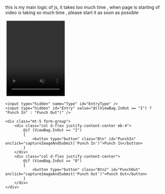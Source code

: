 this is my main logic of js, it takes too much time , when page is starting of video is taking so much time , please start it as soon as possible

<form asp-action="AttendanceData" id="form" asp-controller="Geo" method="post">
    <div class="text-center camera">
        <div id="videoContainer" style="display: inline-block;width: 195px; border: 4px solid transparent; border-radius: 8px; transition: border-color 0.3s ease;">
            <video id="video" width="185" height="240" autoplay muted playsinline></video>
            <img id="capturedImage" style="display:none; width: 186px; height: 240px; border-radius: 8px;" />
        </div>
        <canvas id="canvas" style="display:none;"></canvas>
        <p id="statusText" style="font-weight: bold; margin-top: 10px; color: #444;"></p>
    </div>

    

    <input type="hidden" name="Type" id="EntryType" />
    <input type="hidden" id="Entry" value="@((ViewBag.InOut == "I") ? "Punch In" : "Punch Out")" />

    <div class="mt-5 form-group">
        <div class="col d-flex justify-content-center mb-4">
            @if (ViewBag.InOut == "I")
            {
                <button type="button" class="Btn" id="PunchIn" onclick="captureImageAndSubmit('Punch In')">Punch In</button>
            }
        </div>
        <div class="col d-flex justify-content-center">
            @if (ViewBag.InOut == "O")
            {
                <button type="button" class="Btn2" id="PunchOut" onclick="captureImageAndSubmit('Punch Out')">Punch Out</button>
            }
        </div>
    </div>
</form>

<script>
    const userId = '@ViewBag.UserId';
    const userName = '@ViewBag.UserName';
</script>

<script>
    window.addEventListener("DOMContentLoaded", async () => {
        const video = document.getElementById("video");
        const canvas = document.getElementById("canvas");
        const capturedImage = document.getElementById("capturedImage");
        const EntryTypeInput = document.getElementById("EntryType");
        const statusText = document.getElementById("statusText");
        const videoContainer = document.getElementById("videoContainer");
        const punchInButton = document.getElementById("PunchIn");
        const punchOutButton = document.getElementById("PunchOut");
        const entryType = document.getElementById("Entry").value; 

        if (punchInButton) punchInButton.style.display = "none";
        if (punchOutButton) punchOutButton.style.display = "none";

        await Promise.all([
            faceapi.nets.tinyFaceDetector.loadFromUri('/TSUISLARS/faceApi'),
            faceapi.nets.faceLandmark68Net.loadFromUri('/TSUISLARS/faceApi'),
            faceapi.nets.faceRecognitionNet.loadFromUri('/TSUISLARS/faceApi')
        ]);

        const safeUserName = userName.replace(/\s+/g, "%20");
        const timestamp = Date.now();

        const baseImageUrl = `/TSUISLARS/Images/${userId}-${safeUserName}.jpg?t=${timestamp}`;
        const capturedImageUrl = `/TSUISLARS/Images/${userId}-Captured.jpg?t=${timestamp}`;

        let baseDescriptor = null;
        let capturedDescriptor = null;

        try {
            baseDescriptor = await loadDescriptor(baseImageUrl);
            capturedDescriptor = await loadDescriptor(capturedImageUrl);
        } catch (err) {
            console.warn("Error loading descriptors:", err);
        }

        if (!baseDescriptor && !capturedDescriptor) {
            statusText.textContent = "❌ No reference image(s) found. Please upload your image.";
            return;
        }

        let faceMatcher = null;
        let matchMode = "";

        if (baseDescriptor && capturedDescriptor) {
            faceMatcher = new faceapi.FaceMatcher(
                [new faceapi.LabeledFaceDescriptors(userId, [baseDescriptor, capturedDescriptor])],
                0.35
            );
            matchMode = "both";
        } else if (baseDescriptor) {
            faceMatcher = new faceapi.FaceMatcher(
                [new faceapi.LabeledFaceDescriptors(userId, [baseDescriptor])],
                0.35
            );
            matchMode = "baseOnly";
        } else {
            statusText.textContent = "⚠️ Only captured image found. Please upload your image.";
            return;
        }

        startVideo();

        function startVideo() {
            navigator.mediaDevices.getUserMedia({ video: { facingMode: "user" } })
                .then(stream => {
                    video.srcObject = stream;
                    video.onloadeddata = () => requestAnimationFrame(detectAndMatchFace);
                })
                .catch(console.error);
        }

        let lastFailureTime = 0;

function logFailure() {
    const now = Date.now();
    if (now - lastFailureTime < 10000) return; // 3 sec cooldown
    lastFailureTime = now;

    fetch("/TSUISLARS/Geo/LogFaceMatchFailure", {
        method: "POST",
        headers: { "Content-Type": "application/json" },
        body: JSON.stringify({ Type: entryType })
    }).catch(err => console.error("Error logging failure:", err));
}


        let matchFound = false;

        async function detectAndMatchFace() {
    if (matchFound) return;

    const detections = await faceapi
        .detectAllFaces(video, new faceapi.TinyFaceDetectorOptions({ inputSize: 320 }))
        .withFaceLandmarks()
        .withFaceDescriptors();

    if (detections.length === 0) {
       
        statusText.textContent = "No face detected";
        videoContainer.style.borderColor = "gray";
        return requestAnimationFrame(detectAndMatchFace);
    }

    if (detections.length > 1) {
        
        statusText.textContent = "❌ Multiple faces detected. Please ensure only one face is visible.";
        videoContainer.style.borderColor = "red";
        return requestAnimationFrame(detectAndMatchFace);
    }

   
    const detection = detections[0];
    const match = faceMatcher.findBestMatch(detection.descriptor);

    if (match.label === userId && match.distance < 0.35) {
        
        if (matchMode === "both") {
            const distToBase = faceapi.euclideanDistance(detection.descriptor, baseDescriptor);
            const distToCaptured = faceapi.euclideanDistance(detection.descriptor, capturedDescriptor);

            if (distToBase < 0.35 && distToCaptured < 0.35) {
                onMatchSuccess();
            } else {
                statusText.textContent = "❌ Face does not match with uploaded images.";
                videoContainer.style.borderColor = "red";
                logFailure(); 
            }
        } else {
            onMatchSuccess();
        }
    } else {
        
        statusText.textContent = "❌ Face does not match with reference images.";
        videoContainer.style.borderColor = "red";
        logFailure(); 
    }

    requestAnimationFrame(detectAndMatchFace);
}

        function onMatchSuccess() {
            statusText.textContent = `${userName}, Face matched ✅`;
            matchFound = true;
            videoContainer.style.borderColor = "green";
            setTimeout(() => {
                showSuccessAndCapture();
            }, 1000);
        }

        function showSuccessAndCapture() {
            const captureCanvas = document.createElement("canvas");
            captureCanvas.width = video.videoWidth;
            captureCanvas.height = video.videoHeight;

            const ctx = captureCanvas.getContext("2d");
            ctx.translate(captureCanvas.width, 0);
            ctx.scale(-1, 1);
            ctx.drawImage(video, 0, 0, captureCanvas.width, captureCanvas.height);

            const imageCaptured = captureCanvas.toDataURL("image/jpeg");
            capturedImage.src = imageCaptured;
            capturedImage.style.display = "block";
            video.style.display = "none";

            if (punchInButton) punchInButton.style.display = "inline-block";
            if (punchOutButton) punchOutButton.style.display = "inline-block";

            window.capturedDataURL = imageCaptured;
        }

        async function loadDescriptor(imageUrl) {
            try {
                const img = await faceapi.fetchImage(imageUrl);
                const detection = await faceapi
                    .detectSingleFace(img, new faceapi.TinyFaceDetectorOptions())
                    .withFaceLandmarks()
                    .withFaceDescriptor();
                return detection?.descriptor || null;
            } catch (err) {
                console.warn(`Error loading descriptor from ${imageUrl}:`, err);
                return null;
            }
        }

        function resetToRetry() {
            setTimeout(() => {
                statusText.textContent = "Please align your face properly.";
                if (punchInButton) punchInButton.style.display = "none";
                if (punchOutButton) punchOutButton.style.display = "none";
                capturedImage.style.display = "none";
                video.style.display = "block";
                matchFound = false;
                requestAnimationFrame(detectAndMatchFace);
            }, 2000);
        }

        window.captureImageAndSubmit = async function (entryType) {
            if (!window.capturedDataURL) {
                alert("❌ No image captured.");
                statusText.textContent = "Please try again — no image captured.";
                return;
            }

            statusText.textContent = "🔍 Verifying captured image before submission...";

            try {
                const img = await faceapi.fetchImage(window.capturedDataURL);
                const detections = await faceapi
                    .detectAllFaces(img, new faceapi.TinyFaceDetectorOptions({ inputSize: 320 }))
                    .withFaceLandmarks()
                    .withFaceDescriptors();

                if (detections.length === 0) {
                    statusText.textContent = "❌ No face found in captured image.";
                    videoContainer.style.borderColor = "gray";
                    return resetToRetry();
                }

                if (detections.length > 1) {
                    statusText.textContent = "❌ Multiple faces detected in captured image.";
                    videoContainer.style.borderColor = "red";
                    return resetToRetry();
                }

                const detection = detections[0];
                const match = faceMatcher.findBestMatch(detection.descriptor);

                if (match.label === userId && match.distance < 0.35) {
                    if (matchMode === "both") {
    const distToBase = faceapi.euclideanDistance(detection.descriptor, baseDescriptor);
    const distToCaptured = faceapi.euclideanDistance(detection.descriptor, capturedDescriptor);

    if (distToBase >= 0.35 && distToCaptured >= 0.35) {
        statusText.textContent = "❌ Captured face does not match reference image.";
        videoContainer.style.borderColor = "red";

       
        return resetToRetry();
    }
}

                    
                    statusText.textContent = "✅ Verified! Submitting...";
                    EntryTypeInput.value = entryType;

                    Swal.fire({
                        title: "Please wait...",
                        allowOutsideClick: false,
                        showConfirmButton: false,
                        didOpen: () => Swal.showLoading()
                    });

                    fetch("/TSUISLARS/Geo/AttendanceData", {
                        method: "POST",
                        headers: { "Content-Type": "application/json" },
                        body: JSON.stringify({ Type: entryType, ImageData: window.capturedDataURL })
                    })
                        .then(res => res.json())
                        .then(data => {
                            const now = new Date().toLocaleString();
                            if (data.success) {
                                statusText.textContent = "";
                                Swal.fire("Thank you!", `Attendance Recorded.\nDate & Time: ${now}`, "success")
                                    .then(() => location.reload());
                            } else {
                                Swal.fire("Face Verified, But Error!","Server rejected attendance.", "error")
                                    .then(() => location.reload());
                            }
                        })
                        .catch(() => {
                            Swal.fire("Error!", "Submission failed.", "error");
                        });

                } else {
                    statusText.textContent = "❌ Final face check failed. Please try again.";
                    videoContainer.style.borderColor = "red";
                   
                    return resetToRetry();
                }

            } catch (err) {
                console.error("Error during final verification:", err);
                statusText.textContent = "❌ Error during final verification. Please try again.";
            }
        };
    });
</script>

<script>
    function OnOff() {
        setTimeout(() => {
            var punchIn = document.getElementById('PunchIn');
            var punchOut = document.getElementById('PunchOut');


            if (punchIn) {
                punchIn.disabled = true;
                punchIn.classList.add("disabled");
            }
            if (punchOut) {
                punchOut.disabled = true;
                punchOut.classList.add("disabled");
            }

            Swal.fire({
                title: 'Please wait...',
                text: 'Fetching your current location.',
                allowOutsideClick: false,
                didOpen: () => {
                    Swal.showLoading();
                }
            });

            if (navigator.geolocation) {
                navigator.geolocation.getCurrentPosition(
                    function (position) {
                        Swal.close();

                        const lat = roundTo(position.coords.latitude, 6);
                        const lon = roundTo(position.coords.longitude, 6);
                        

                        const locations = @Html.Raw(Json.Serialize(ViewBag.PolyData));


                        let isInsideRadius = false;
                        let minDistance = Number.MAX_VALUE;

                        locations.forEach((location) => {
                            const allowedRange = parseFloat(location.range || location.Range);
                            const distance = calculateDistance(lat, lon, location.latitude || location.Latitude, location.longitude || location.Longitude);
                            
                            if (distance <= allowedRange) {
                                isInsideRadius = true;
                            } else {
                                minDistance = Math.min(minDistance, distance);
                            }
                        });

                        if (isInsideRadius) {
                            if (punchIn) {
                                punchIn.disabled = false;
                                punchIn.classList.remove("disabled");
                            }
                            if (punchOut) {
                                punchOut.disabled = false;
                                punchOut.classList.remove("disabled");
                            }
                        } else {
                            Swal.fire({
                                icon: "error",
                                title: "Out of Range",
                                text: `You are ${Math.round(minDistance)} meters away from the allowed location!`
                            });
                        }
                    },
                    function (error) {
                        Swal.close();
                        Swal.fire({
                            title: "Error Fetching Location!",
                            text: "please check your location permission or enable location",
                            icon: "error",
                            confirmButtonText: "OK"
                        });
                    },
                    {
                        enableHighAccuracy: true,
                        timeout: 10000,
                        maximumAge: 0
                    }
                );
            } else {
                Swal.close();
                alert("Geolocation is not supported by this browser");
            }
        }, 500);
    }


    window.onload = OnOff;

    function calculateDistance(lat1, lon1, lat2, lon2) {
        const R = 6371000;
        const toRad = angle => (angle * Math.PI) / 180;
        let dLat = toRad(lat2 - lat1);
        let dLon = toRad(lon2 - lon1);
        let a = Math.sin(dLat / 2) * Math.sin(dLat / 2) +
            Math.cos(toRad(lat1)) * Math.cos(toRad(lat2)) *
            Math.sin(dLon / 2) * Math.sin(dLon / 2);
        let c = 2 * Math.atan2(Math.sqrt(a), Math.sqrt(1 - a));
        return R * c;
    }

    function roundTo(num, places) {
        return +(Math.round(num + "e" + places) + "e-" + places);
    }

    window.onload = OnOff;
</script>
